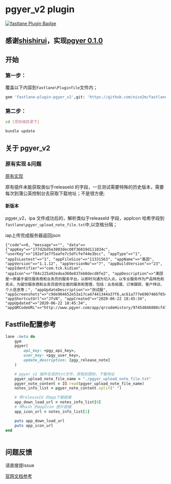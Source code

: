 # pgyer_v2 plugin

[![fastlane Plugin Badge](https://rawcdn.githack.com/fastlane/fastlane/master/fastlane/assets/plugin-badge.svg)](https://rubygems.org/gems/fastlane-plugin-pgyer_v2)


## 感谢[shishirui](https://github.com/shishirui)，实现[pgyer 0.1.0](https://github.com/shishirui/fastlane-plugin-pgyer)

## 开始

### 第一步：

覆盖以下内容到`fastlane\Pluginfile`文件内；

```bash
gem 'fastlane-plugin-pgyer_v2',git: 'https://github.com/nice2m/fastlane-plugin-pgyer_v2'

```


### 第二步：
```bash
cd [项目根目录下]

bundle update
```


## 关于 pgyer_v2


### 原有实现 &问题

[原有实现](https://github.com/shishirui/fastlane-plugin-pgyer)

原有插件未能获取类似于releaseId 的字段，一旦测试需要特殊的历史版本，需要每次到蒲公英控制台去获取下载地址；不是很方便;

#### 新版本
pgyer_v2，ipa 文件成功后的，解析类似于releaseId 字段，appIcon 哈希字段到 
`fastlane\pgyer_upload_note_file.txt`中,以空格分隔；


iap上传完成服务器返回json

```
{"code"=>0, "message"=>"", "data"=>{"appKey"=>"177d2bd5e3803dec08f36019d111034c", "userKey"=>"192ef1e7f5aafe7c5dfcfef44e3bcc", "appType"=>"1", "appIsLastest"=>"1", "appFileSize"=>"11331563", "appName"=>"美团", "appVersion"=>"1.1.12", "appVersionNo"=>"7", "appBuildVersion"=>"23", "appIdentifier"=>"com.tck.kidian", "appIcon"=>"f84c225a92edea360e837eb0decd8fe2", "appDescription"=>"美团是一款基于餐饮服务商和业务员的服务平台，以即时沟通为切入点，以专业服务作为产品特色和卖点，为餐饮服务商和业务员提供全面的服务和管理，包括：业务拓展、订单跟踪、客户拜访、个人信息等；", "appUpdateDescription"=>"测试服", "appScreenshots"=>"c9de904652e53a17ca47441344a37f6,ac61a777e6907466f054aa015c4d24e5,a2315a507bbe2e4598803327353bd6", "appShortcutUrl"=>"JfsN", "appCreated"=>"2020-06-22 18:45:34", "appUpdated"=>"2020-06-22 18:45:34", "appQRCodeURL"=>"http://www.pgyer.com/app/qrcodeHistory/9745d846808cf47eec73459135c65a0201158f01bc7f458f8f7304e208594"}}

```


## Fastfile配置参考
```ruby
lane :beta do
    gym
    pgyer(
        api_key: <pgy_api_key>, 
        user_key: <pgy_user_key>,
        update_description: [pgy_release_note]
    )

    # pgyer_v2 插件生成的txt文件，获取到图标，下载地址
    pgyer_upload_note_file_name = "./pgyer_upload_note_file.txt"
    pgyer_note_content = IO.read(pgyer_upload_note_file_name)
    notes_info_list = pgyer_note_content.split(" ")

    # 带releaseId 的app下载链接
    app_down_load_url = notes_info_list[0]
    # 带hash 的appIcon 图片链接
    app_icon_url = notes_info_list[1]

    puts app_down_load_url
    puts app_icon_url
end
	
```


## 问题反馈

请直接提issue

[官网文档参考](https://docs.fastlane.tools/plugins/plugins-troubleshooting/) 

